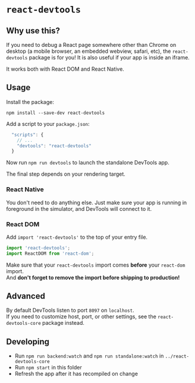 # `react-devtools`

## Why use this?

If you need to debug a React page somewhere other than Chrome on desktop (a mobile browser, an embedded webview, safari, etc), the `react-devtools` package is for you! It is also useful if your app is inside an iframe.

It works both with React DOM and React Native.

## Usage

Install the package:

```
npm install --save-dev react-devtools
```

Add a script to your `package.json`:

```js
  "scripts": {
    // ...
    "devtools": "react-devtools"
  }
```

Now run `npm run devtools` to launch the standalone DevTools app.

The final step depends on your rendering target.

### React Native

You don't need to do anything else. Just make sure your app is running in foreground in the simulator, and DevTools will connect to it.

### React DOM

Add `import 'react-devtools'` to the top of your entry file.

```js
import 'react-devtools';
import ReactDOM from 'react-dom';
```

Make sure that your `react-devtools` import comes **before** your `react-dom` import.  
And **don't forget to remove the import before shipping to production!**

## Advanced

By default DevTools listen to port `8097` on `localhost`.  
If you need to customize host, port, or other settings, see the `react-devtools-core` package instead.

## Developing

* Run `npm run backend:watch` and `npm run standalone:watch` in `../react-devtools-core`
* Run `npm start` in this folder
* Refresh the app after it has recompiled on change
